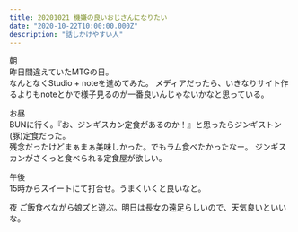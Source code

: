 ```yaml
---
title: 20201021 機嫌の良いおじさんになりたい
date: "2020-10-22T10:00:00.000Z"
description: "話しかけやすい人"
---
```


朝  
昨日間違えていたMTGの日。  
なんとなくStudio + noteを進めてみた。
メディアだったら、いきなりサイト作るよりもnoteとかで様子見るのが一番良いんじゃないかなと思っている。

お昼  
BUNに行く。『お、ジンギスカン定食があるのか！』と思ったらジンギストン(豚)定食だった。  
残念だったけどまぁまぁ美味しかった。でもラム食べたかったなー。
ジンギスカンがさくっと食べられる定食屋が欲しい。

午後  
15時からスイートにて打合せ。うまくいくと良いなと。

夜
ご飯食べながら娘ズと遊ぶ。明日は長女の遠足らしいので、天気良いといいな。